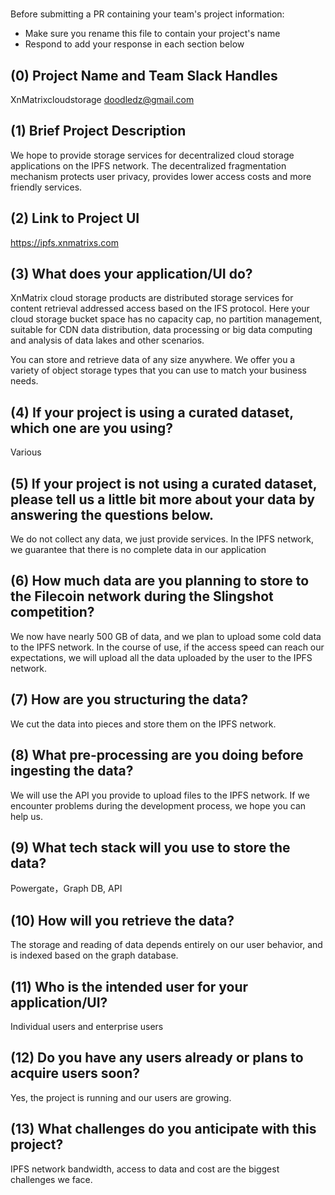 # <Project Name>

Before submitting a PR containing your team's project information:
- Make sure you rename this file to contain your project's name
- Respond to add your response in each section below

## (0) Project Name and Team Slack Handles

XnMatrixcloudstorage
doodledz@gmail.com

## (1) Brief Project Description

We hope to provide storage services for decentralized cloud storage applications on the IPFS network. The decentralized fragmentation mechanism protects user privacy, provides lower access costs and more friendly services. 


## (2) Link to Project UI

https://ipfs.xnmatrixs.com

## (3) What does your application/UI do?

XnMatrix cloud storage products are distributed storage services for content retrieval addressed access based on the IFS protocol. Here your cloud storage bucket space has no capacity cap, no partition management, suitable for CDN data distribution, data processing or big data computing and analysis of data lakes and other scenarios. 

You can store and retrieve data of any size anywhere. We offer you a variety of object storage types that you can use to match your business needs. 

## (4) If your project is using a curated dataset, which one are you using?

Various

## (5) If your project is not using a curated dataset, please tell us a little bit more about your data by answering the questions below.

We do not collect any data, we just provide services. In the IPFS network, we guarantee that there is no complete data in our application

## (6) How much data are you planning to store to the Filecoin network during the Slingshot competition?

We now have nearly 500 GB of data, and we plan to upload some cold data to the IPFS network. In the course of use, if the access speed can reach our expectations, we will upload all the data uploaded by the user to the IPFS network.

## (7) How are you structuring the data?

We cut the data into pieces and store them on the IPFS network.

## (8) What pre-processing are you doing before ingesting the data?

We will use the API you provide to upload files to the IPFS network. If we encounter problems during the development process, we hope you can help us.

## (9)  What tech stack will you use to store the data?

Powergate，Graph DB, API

## (10) How will you retrieve the data?

The storage and reading of data depends entirely on our user behavior, and is indexed based on the graph database.

## (11) Who is the intended user for your application/UI?

Individual users and enterprise users

## (12) Do you have any users already or plans to acquire users soon?

Yes, the project is running and our users are growing.

## (13) What challenges do you anticipate with this project?

IPFS network bandwidth, access to data and cost are the biggest challenges we face.
